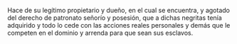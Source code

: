 Hace de su legítimo propietario y dueño, en el cual se encuentra, y agotado del derecho de patronato señorío y posesión, que a dichas negritas tenía adquirido y todo lo cede con las acciones reales personales y demás que le competen en el dominio y arrenda para que sean sus esclavos.